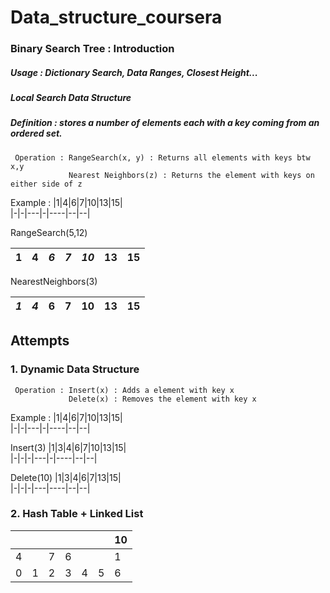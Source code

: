 # Data_structure_coursera
### Binary Search Tree : Introduction 
##### Usage : Dictionary Search, Data Ranges, Closest Height...
##### Local Search Data Structure  
##### Definition : stores a number of elements each with a key coming from an ordered set. 
     Operation : RangeSearch(x, y) : Returns all elements with keys btw x,y
                 Nearest Neighbors(z) : Returns the element with keys on either side of z
Example : 
|1|4|6|7|10|13|15|  
|-|-|---|-|----|--|--|  

RangeSearch(5,12)  

|1|4|*6*|*7*|*10*|13|15|    
|-|-|---|-|----|--|--|  
  
NearestNeighbors(3)

|*1*|*4*|6|7|10|13|15|    
|-|-|---|-|----|--|--|  
  
## Attempts
### 1. Dynamic Data Structure
     Operation : Insert(x) : Adds a element with key x  
                 Delete(x) : Removes the element with key x 
Example : 
|1|4|6|7|10|13|15|  
|-|-|---|-|----|--|--|  

Insert(3) 
|1|3|4|6|7|10|13|15|  
|-|-|-|---|-|----|--|--|  

Delete(10)
|1|3|4|6|7|13|15|  
|-|-|-|---|----|--|--|  

### 2. Hash Table + Linked List
| | | |   |    |  |10|  
|-|-|-|---|----|--|--|  
|4| |7| 6 |    |  | 1|  
|0|1|2| 3 | 4  |5 | 6|  


